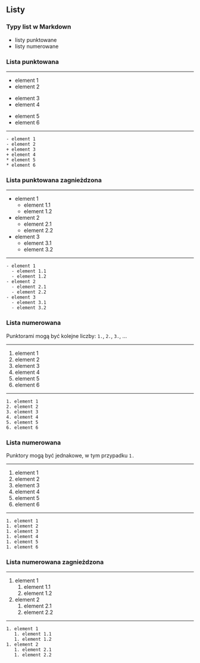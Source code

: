 ## Listy


### Typy list w Markdown
* listy punktowane
* listy numerowane


### Lista punktowana
---
- element 1
- element 2
+ element 3
+ element 4
* element 5
* element 6
---
```
- element 1
- element 2
+ element 3
+ element 4
* element 5
* element 6
```


### Lista punktowana zagnieżdzona
---
- element 1
  - element 1.1
  - element 1.2
- element 2
  - element 2.1
  - element 2.2
- element 3
  - element 3.1
  - element 3.2
---
```
- element 1
  - element 1.1
  - element 1.2
- element 2
  - element 2.1
  - element 2.2
- element 3
  - element 3.1
  - element 3.2
```


### Lista numerowana
Punktorami mogą być kolejne liczby: `1.`, `2.`, `3.`, ...

---
1. element 1
2. element 2
3. element 3
4. element 4
5. element 5
6. element 6
---
```
1. element 1
2. element 2
3. element 3
4. element 4
5. element 5
6. element 6
```


### Lista numerowana
Punktory mogą być jednakowe, w tym przypadku `1.`

---
1. element 1
1. element 2
1. element 3
1. element 4
1. element 5
1. element 6
---
```
1. element 1
1. element 2
1. element 3
1. element 4
1. element 5
1. element 6
```


### Lista numerowana zagnieżdzona
---
1. element 1
   1. element 1.1
   1. element 1.2
1. element 2
   1. element 2.1
   1. element 2.2
---
```
1. element 1
   1. element 1.1
   1. element 1.2
1. element 2
   1. element 2.1
   1. element 2.2
```